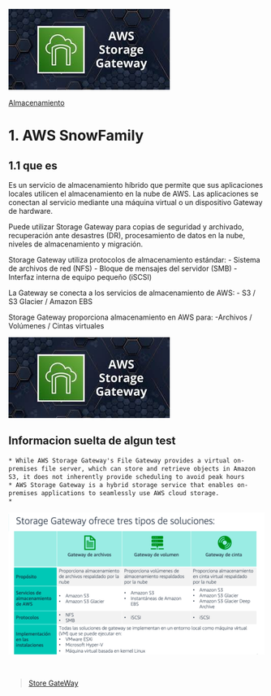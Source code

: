 ![Amazon Store GateWay](../../00_assets/Almacenamiento/storeGateway-logo.jpeg)

[Almacenamiento](../../2-Almacenamiento/)

# 1. AWS SnowFamily

## 1.1 que es

Es un servicio de almacenamiento híbrido que permite que sus aplicaciones locales utilicen el almacenamiento en la nube de AWS. Las aplicaciones se conectan al servicio mediante una máquina virtual o un dispositivo Gateway de hardware.

Puede utilizar Storage Gateway para copias de seguridad y archivado, recuperación ante desastres (DR), procesamiento de datos en la nube, niveles de almacenamiento y migración.

Storage Gateway utiliza protocolos de almacenamiento estándar: 
    - Sistema de archivos de red (NFS)
    - Bloque de mensajes del servidor (SMB)
    - Interfaz interna de equipo pequeño (iSCSI) 

La Gateway se conecta a los servicios de almacenamiento de AWS:
    - S3 / S3 Glacier / Amazon EBS

Storage Gateway proporciona almacenamiento en AWS para: 
    -Archivos / Volúmenes / Cintas virtuales

![imagen](../../00_assets/Almacenamiento/storeGateway-logo.jpeg)

## Informacion suelta de algun test

    * While AWS Storage Gateway's File Gateway provides a virtual on-premises file server, which can store and retrieve objects in Amazon S3, it does not inherently provide scheduling to avoid peak hours
    * AWS Storage Gateway is a hybrid storage service that enables on-premises applications to seamlessly use AWS cloud storage.
    * 



![Tipos de Soluciones](../../00_assets/Almacenamiento/soluciones-StorageGateway.png)

<br/>

> [Store GateWay](../De%20Bloque,%20en%20Archivos%20y%20Objetos/ebs.md)

<br/>